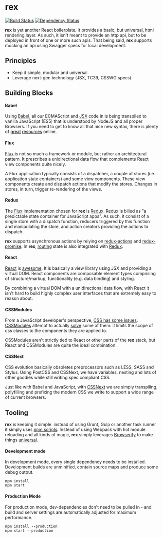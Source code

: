 # rex


[![Build Status](https://travis-ci.org/nerdlabs/rex.svg?branch=master)][travis]
[![Dependency Status](https://david-dm.org/nerdlabs/rex.svg)][david]


**rex** is yet another React boilerplate. It provides a basic, but universal,
html rendering layer. As such, it isn't meant to provide an http api, but to be
deployed in front of one or more such apis. That being said, **rex** supports
mocking an api using Swagger specs for local development.


## Principles

- Keep it simple, modular and universal
- Leverage next-gen technology (JSX, TC39, CSSWG specs)


## Building Blocks

#### Babel

Using [Babel][babel], all our ECMAScript and [JSX][jsx] code in is being
transpiled to vanilla JavaScript (ES5) that is understood by NodeJS and all
proper Browsers. If you need to get to know all that nice new syntax, there is
plenty of [great][es6] [resources][katas] online.

#### Flux

[Flux][flux] is not so much a framework or module, but rather an architectural
pattern. It prescribes a unidirectional data flow that complements React view
components quite nicely.

A Flux application typically consists of a dispatcher, a couple of stores (i.e.
application state containers) and some view components. These view components
create and dispatch actions that modify the stores. Changes in stores, in turn,
trigger re-rendering of the views.

#### Redux

The [Flux][henrikflux] implementation chosen for **rex** is [Redux][redux].
Redux is billed as "a predictable state container for JavaScript apps". As such,
it consist of a single store with a dispatch function, reducers triggered by
this function and manipulating the store, and action creators providing the
actions to dispatch.

**rex** supports asynchronous actions by relying on [redux-actions][actions] and
[redux-promise][promise]. In **rex**, [routing][router] state is also integrated
with [Redux][longroute].

#### React

[React][react] is [awesome][longreact]. It is basically a view library using
JSX and providing a virtual DOM. React components are composable element types
comprising of structure/markup, functionality (e.g. data binding) and styling.

By combining a virtual DOM with a unidirectional data flow, with React it isn't
hard to build highly complex user interfaces that are extremely easy to reason
about.

#### CSSModules

From a JavaScript developer's perspective, [CSS has some issues][vjeuxcss].
[CSSModules][cssmodules] attempt to actually [solve][madderncss] some of them:
it limits the scope of css classes to the components they are applied to.

CSSModules aren't strictly tied to React or other parts of the **rex** stack,
but React and CSSModules are quite the ideal combination.


#### CSSNext

CSS evolution basically obsoletes preprocessors such as LESS, SASS and Stylus.
Using PostCSS and CSSNext, we have variables, nesting and lots of other goodies
while still writing spec compliant CSS.

Just like with Babel and JavaScript, with [CSSNext][cssnext] we are simply
transpiling, polyfilling and prefixing the modern CSS we write to support a wide
range of current browsers.


## Tooling

**rex** is keeping it simple: instead of using Grunt, Gulp or another task
runner it simply uses [npm scripts][subrun]. Instead of using Webpack with hot
module reloading and all kinds of magic, **rex** simply leverages
[Browserify][browserify] to make things [universal][mjuniversal].

#### Development mode

In development mode, every single dependency needs to be installed. Development
builds are unminified, contain source maps and produce some debug output.

```
npm install
npm start
```

#### Production Mode

For production mode, dev-dependencies don't need to be pulled in - and build
and server settings are automatically adjusted for maximum performance.

```
npm install --production
npm start --production
```


[travis]: https://travis-ci.org/nerdlabs/rex
[david]: https://david-dm.org/nerdlabs/rex

[flux]: https://facebook.github.io/flux/
[redux]: http://rackt.org/redux/
[react]: https://facebook.github.io/react/
[jsx]: https://facebook.github.io/jsx/

[router]: https://github.com/rackt/react-router
[actions]: https://github.com/acdlite/redux-actions
[promise]: https://github.com/acdlite/redux-promise

[browserify]: http://browserify.org/
[babel]: https://babeljs.io/
[es6]: http://exploringjs.com/es6/
[katas]: http://es6katas.org/

[cssnext]: http://cssnext.io/
[cssmodules]: https://github.com/css-modules/css-modules

[madderncss]: http://glenmaddern.com/articles/css-modules
[vjeuxcss]: https://speakerdeck.com/vjeux/react-css-in-js
[longreact]: http://jlongster.com/Removing-User-Interface-Complexity,-or-Why-React-is-Awesome
[henrikflux]: https://blog.andyet.com/2015/08/06/what-the-flux-lets-redux/
[longroute]: http://jlongster.com/A-Simple-Way-to-Route-with-Redux
[mjuniversal]: https://medium.com/@mjackson/universal-javascript-4761051b7ae9
[subrun]: http://substack.net/task_automation_with_npm_run
